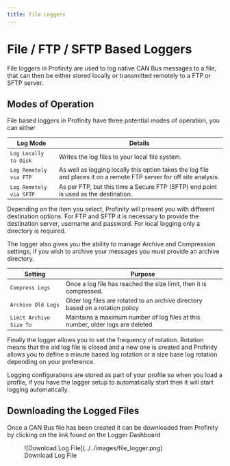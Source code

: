 ```yaml
---
title: File Loggers
---
```


# File / FTP / SFTP Based Loggers

File loggers in Profinity are used to log native CAN Bus messages to a file, that can then be either stored locally or transmitted remotely to a FTP or SFTP server.

## Modes of Operation

File based loggers in Profinity have three potential modes of operation, you can either

| Log Mode                | Details                                                                             |
|-------------------------|-------------------------------------------------------------------------------------|
| `Log Locally to Disk`   | Writes the log files to your local file system.                                     |
| `Log Remotely via FTP`  | As well as logging locally this option takes the log file and places it on a remote FTP server for off site analysis.                                                                                   |
| `Log Remotely via SFTP` | As per FTP, but this time a Secure FTP (SFTP) end point is used as the destination. | 

Depending on the item you select, Profinity will present you with different destination options.  For FTP and SFTP it is necessary to provide the destination server, username and password.  For local logging only a directory is required.

The logger also gives you the ability to manage Archive and Compression settings, if you wish to archive your messages you must provide an archive directory.

| Setting                 | Purpose                                                                        |
|-------------------------|--------------------------------------------------------------------------------|
| `Compress Logs`         | Once a log file has reached the size limit, then it is compressed.             |
| `Archive Old Logs`      | Older log files are rotated to an archive directory based on a rotation policy |
| `Limit Archive Size To` | Maintains a maximum number of log files at this number, older logs are deleted |

Finally the logger allows you to set the frequency of rotation.  Rotation means that the old log file is closed and a new one is created and Profinity allows you to define a minute based log rotation or a size base log rotation depending on your preference.

Logging configurations are stored as part of your profile so when you load a profile, if you have the logger setup to automatically start then it will start logging automatically.

## Downloading the Logged Files

Once a CAN Bus file has been created it can be downloaded from Profinity by clicking on the link found on the Logger Dashboard

<figure markdown>
![Download Log File](../../images/file_logger.png)
<figcaption>Download Log File</figcaption>
</figure>